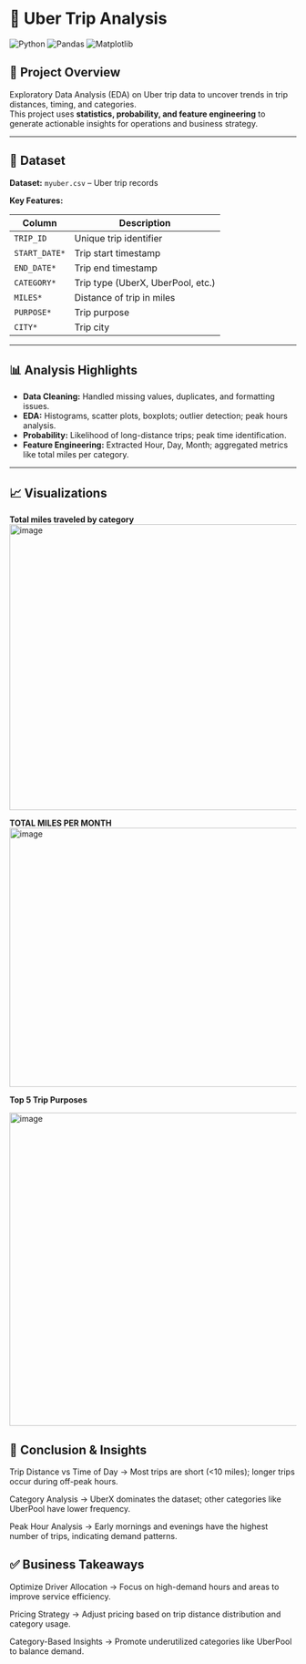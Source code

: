 # 🚗 Uber Trip Analysis

![Python](https://img.shields.io/badge/python-3.12-blue)
![Pandas](https://img.shields.io/badge/pandas-%3E%3D1.5.0-brightgreen)
![Matplotlib](https://img.shields.io/badge/matplotlib-%3E%3D3.0-orange)

## 📌 Project Overview
Exploratory Data Analysis (EDA) on Uber trip data to uncover trends in trip distances, timing, and categories.  
This project uses **statistics, probability, and feature engineering** to generate actionable insights for operations and business strategy.

---

## 📂 Dataset
**Dataset:** `myuber.csv` – Uber trip records  

**Key Features:**

| Column         | Description |
|----------------|-------------|
| `TRIP_ID`      | Unique trip identifier |
| `START_DATE*`  | Trip start timestamp |
| `END_DATE*`    | Trip end timestamp |
| `CATEGORY*`    | Trip type (UberX, UberPool, etc.) |
| `MILES*`       | Distance of trip in miles |
| `PURPOSE*`     | Trip purpose |
| `CITY*`        | Trip city |

---

## 📊 Analysis Highlights
- **Data Cleaning:** Handled missing values, duplicates, and formatting issues.  
- **EDA:** Histograms, scatter plots, boxplots; outlier detection; peak hours analysis.  
- **Probability:** Likelihood of long-distance trips; peak time identification.  
- **Feature Engineering:** Extracted Hour, Day, Month; aggregated metrics like total miles per category.

---

## 📈 Visualizations

**Total miles traveled by category**  
<img width="589" height="502" alt="image" src="https://github.com/user-attachments/assets/28a24617-ddae-4d48-a459-a20036f4568d" />


**TOTAL MILES PER MONTH**  
<img width="580" height="455" alt="image" src="https://github.com/user-attachments/assets/69ad1c59-53b1-4632-9707-8cf157f3c99c" />


**Top 5 Trip Purposes**  

<img width="571" height="550" alt="image" src="https://github.com/user-attachments/assets/b188ee0d-142b-44d9-9bde-49e075d56f84" />


## 📌 Conclusion & Insights

Trip Distance vs Time of Day → Most trips are short (<10 miles); longer trips occur during off-peak hours.

Category Analysis → UberX dominates the dataset; other categories like UberPool have lower frequency.

Peak Hour Analysis → Early mornings and evenings have the highest number of trips, indicating demand patterns.

## ✅ Business Takeaways

Optimize Driver Allocation → Focus on high-demand hours and areas to improve service efficiency.

Pricing Strategy → Adjust pricing based on trip distance distribution and category usage.

Category-Based Insights → Promote underutilized categories like UberPool to balance demand.
